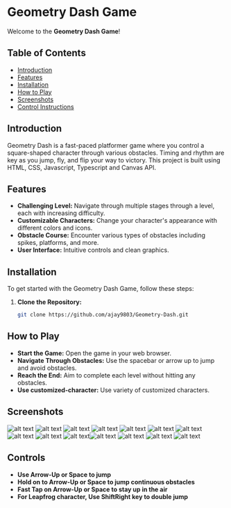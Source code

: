 # Geometry Dash Game

Welcome to the **Geometry Dash Game**! 

## Table of Contents
- [Introduction](#introduction)
- [Features](#features)
- [Installation](#installation)
- [How to Play](#how-to-play)
- [Screenshots](#screenshots)
- [Control Instructions](#controls)

## Introduction

Geometry Dash is a fast-paced platformer game where you control a square-shaped character through various obstacles. Timing and rhythm are key as you jump, fly, and flip your way to victory. This project is built using HTML, CSS, Javascript, Typescript and Canvas API.

## Features

- **Challenging Level:** Navigate through multiple stages through a level, each with increasing difficulty.
- **Customizable Characters:** Change your character's appearance with different colors and icons.
- **Obstacle Course:** Encounter various types of obstacles including spikes, platforms, and more.
- **User Interface:** Intuitive controls and clean graphics.

## Installation

To get started with the Geometry Dash Game, follow these steps:

1. **Clone the Repository:**
   ```bash
   git clone https://github.com/ajay9803/Geometry-Dash.git

## How to Play

- **Start the Game:** Open the game in your web browser.
- **Navigate Through Obstacles:** Use the spacebar or arrow up to jump and avoid obstacles.
- **Reach the End:** Aim to complete each level without hitting any obstacles.
- **Use customized-character:** Use variety of customized characters.

## Screenshots

![alt text](screenshot-1.png) ![alt text](screenshot-2.png) ![alt text](screenshot-3.png) ![alt text](screenshot-4.png) ![alt text](screenshot-5.png) ![alt text](screenshot-6.png) ![alt text](screenshot-7.png) ![alt text](screenshot-8.png) ![alt text](screenshot-9.png)  ![alt text](screenshot-11.png)![alt text](<Screenshot 2024-06-25 230710.png>) ![alt text](<Screenshot 2024-06-25 230750.png>) ![alt text](screenshot-12.png) ![alt text](screenshot-13.png)

## Controls

- **Use Arrow-Up or Space to jump**
- **Hold on to Arrow-Up or Space to jump continuous obstacles**
- **Fast Tap on Arrow-Up or Space to stay up in the air**
- **For Leapfrog character, Use ShiftRight key to double jump**